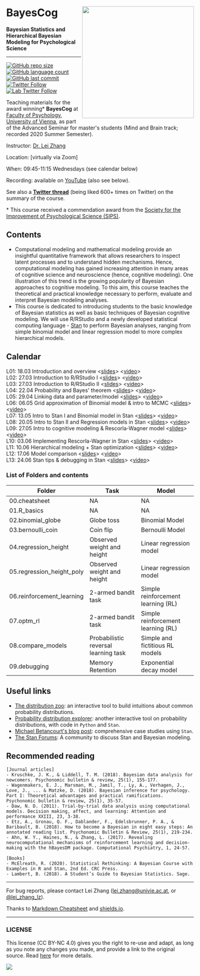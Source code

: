 # BayesCog <img src="https://github.com/lei-zhang/BayesCog_Wien/raw/master/Thumbnail.png" align="right" width="300px">

**Bayesian Statistics and Hierarchical Bayesian Modeling for Psychological Science**

___

[![GitHub repo size](https://img.shields.io/github/repo-size/lei-zhang/BayesCog_Wien?color=brightgreen&logo=github)](https://github.com/lei-zhang/BayesCog_Wien)
[![GitHub language count](https://img.shields.io/github/languages/count/lei-zhang/BayesCog_Wien?color=brightgreen&logo=github)](https://github.com/lei-zhang/BayesCog_Wien)
[![GitHub last commit](https://img.shields.io/github/last-commit/lei-zhang/BayesCog_Wien?color=orange&logo=github)](https://github.com/lei-zhang/BayesCog_Wien) <br />
[![Twitter Follow](https://img.shields.io/twitter/follow/lei_zhang_lz?label=%40lei_zhang_lz)](https://twitter.com/lei_zhang_lz)
[![Lab Twitter Follow](https://img.shields.io/twitter/follow/ScanUnit?label=%40ScanUnit)](https://twitter.com/ScanUnit)

Teaching materials for the award winning\* **BayesCog** at [Faculty of Psychology](https://psychologie.univie.ac.at/), [University of Vienna](https://www.univie.ac.at/en/), as part of the Advanced Seminar for master's students (Mind and Brain track; recorded 2020 Summer Semester).

Instructor: [Dr. Lei Zhang](http://lei-zhang.net/)

Location: [virtually via Zoom] 

When: 09:45-11:15 Wednesdays (see calendar below)

Recording: available on [YouTube](https://www.youtube.com/watch?v=8RpLF7ufZs4&list=PLfRTb2z8k2x9gNBypgMIj3oNLF8lqM44-) (also see below).

See also a [**Twitter thread**](https://twitter.com/lei_zhang_lz/status/1276506555660275714?s=20) (being liked 600+ times on Twitter) on the summary of the course. 

\* This course received a commendation award from the [Society for the Improvement of Psychological Science (SIPS)](https://improvingpsych.org/mission/awards/).

## Contents
* Computational modeling and mathematical modeling provide an insightful quantitative framework that allows researchers to inspect latent processes and to understand hidden mechanisms. Hence, computational modeling has gained increasing attention in many areas of cognitive science and neuroscience (hence, cognitive modeling). One illustration of this trend is the growing popularity of Bayesian approaches to cognitive modeling. To this aim, this course teaches the theoretical and practical knowledge necessary to perform, evaluate and interpret Bayesian modeling analyses. 
* This course is dedicated to introducing students to the basic knowledge of Bayesian statistics as well as basic techniques of Bayesian cognitive modeling. We will use R/RStudio and a newly developed statistical computing language - [Stan](mc-stan.org) to perform Bayesian analyses, ranging from simple binomial model and linear regression model to more complex hierarchical models.

## Calendar
 
L01: 18.03 Introduction and overview <[slides](slides/BayesCog_2020S_L01.pdf)> <[video](https://youtu.be/8RpLF7ufZs4)> <br />
L02: 27.03 Introduction to R/RStudio I <[slides](slides/BayesCog_2020S_L02+L03.pdf)> <[video](https://youtu.be/Z8dEnRIrrT8)>  <br />
L03: 27.03 Introduction to R/RStudio II <[slides](slides/BayesCog_2020S_L02+L03.pdf)> <[video](https://youtu.be/x6TqWJisux0)>  <br />
L04: 22.04 Probability and Bayes' theorem <[slides](slides/BayesCog_2020S_L04.pdf)> <[video](https://youtu.be/Ul73rtONvHI)> <br />
L05: 29.04 Linking data and parameter/model <[slides](slides/BayesCog_2020S_L05.pdf)> <[video](https://youtu.be/x_8ai-_lxcc)> <br />
L06: 06.05 Grid approximation of Binomial model & intro to MCMC <[slides](slides/BayesCog_2020S_L06.pdf)> <[video](https://youtu.be/7NXjxCT5rpY)> <br />
L07: 13.05 Intro to Stan I and Binomial model in Stan <[slides](slides/BayesCog_2020S_L07.pdf)> <[video](https://youtu.be/CH96BGLhV-E)> <br />
L08: 20.05 Intro to Stan II and Regression models in Stan <[slides](slides/BayesCog_2020S_L08.pdf)> <[video](https://youtu.be/6kP6V_qkQSc)> <br />
L09: 27.05 Intro to cognitive modeling & Rescorla-Wagner model <[slides](slides/BayesCog_2020S_L09.pdf)> <[video](https://youtu.be/tXFKYWx6c3k)> <br />
L10: 03.06 Implementing Rescorla-Wagner in Stan <[slides](slides/BayesCog_2020S_L10.pdf)> <[video](https://youtu.be/M69theIxI3g)> <br />
L11: 10.06 Hierarchical modeling + Stan optimization <[slides](slides/BayesCog_2020S_L11.pdf)> <[video](https://youtu.be/pCIsGBbUCCE)>  <br />
L12: 17.06 Model comparison <[slides](slides/BayesCog_2020S_L12.pdf)> <[video](https://youtu.be/xmt_H2q2tO8)>  <br />
L13: 24.06 Stan tips & debugging in Stan <[slides](slides/BayesCog_2020S_L13.pdf)> <[video](https://youtu.be/l-RIxGgamfw)>  <br />

### List of Folders and contents

Folder | Task | Model
-----  | ---- | ----
00.cheatsheet |NA | NA
01.R_basics |NA | NA
02.binomial_globe | Globe toss | Binomial Model
03.bernoulli_coin | Coin flip  | Bernoulli Model
04.regression_height | Observed weight and height | Linear regression model
05.regression_height_poly |  Observed weight and height | Linear regression model
06.reinforcement_learning  | 2-armed bandit task |   Simple reinforcement learning (RL)
07.optm_rl   | 2-armed bandit task |   Simple reinforcement learning (RL)
08.compare_models | Probabilistic reversal learning task |  Simple and fictitious RL models
09.debugging |  Memory Retention | Exponential decay model

## Useful links

* [The distribution zoo](https://ben18785.shinyapps.io/distribution-zoo/): an interactive tool to build intuitions about common probability distributions.
* [Probability distribution explorer](https://distribution-explorer.github.io/): another interactive tool on probability distributions, with code in `Python` and `Stan`.
* [Michael Betancourt's blog post](https://betanalpha.github.io/writing/): comprehensive case studies using `Stan`.
* [The Stan Forums](https://discourse.mc-stan.org/): A community to discuss Stan and Bayesian modeling.

## Recommended reading

```
[Journal articles]
- Kruschke, J. K., & Liddell, T. M. (2018). Bayesian data analysis for newcomers. Psychonomic bulletin & review, 25(1), 155-177.
- Wagenmakers, E. J., Marsman, M., Jamil, T., Ly, A., Verhagen, J., Love, J., ... & Matzke, D. (2018). Bayesian inference for psychology. Part I: Theoretical advantages and practical ramifications. Psychonomic bulletin & review, 25(1), 35-57.
- Daw, N. D. (2011). Trial-by-trial data analysis using computational models. Decision making, affect, and learning: Attention and performance XXIII, 23, 3-38.
- Etz, A., Gronau, Q. F., Dablander, F., Edelsbrunner, P. A., & Baribault, B. (2018). How to become a Bayesian in eight easy steps: An annotated reading list. Psychonomic Bulletin & Review, 25(1), 219-234.
- Ahn, W. Y., Haines, N., & Zhang, L. (2017). Revealing neurocomputational mechanisms of reinforcement learning and decision-making with the hBayesDM package. Computational Psychiatry, 1, 24-57.

[Books]
- McElreath, R. (2020). Statistical Rethinking: A Bayesian Course with Examples in R and Stan, 2nd Ed. CRC Press.
- Lambert, B. (2018). A Student’s Guide to Bayesian Statistics. Sage.
```

___

For bug reports, please contact Lei Zhang ([lei.zhang@univie.ac.at](mailto:lei.zhang@univie.ac.at), or [@lei_zhang_lz](https://twitter.com/lei_zhang_lz)).

Thanks to [Markdown Cheatsheet](https://github.com/adam-p/markdown-here/wiki/Markdown-Cheatsheet) and [shields.io](https://shields.io/).

___

### LICENSE

This license (CC BY-NC 4.0) gives you the right to re-use and adapt, as long as you note any changes you made, and provide a link to the original source. Read [here](https://creativecommons.org/licenses/by-nc/4.0/) for more details. 

![](https://upload.wikimedia.org/wikipedia/commons/9/99/Cc-by-nc_icon.svg)
